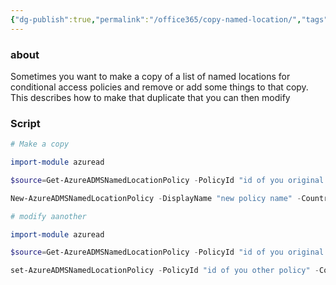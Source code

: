 ```yaml
---
{"dg-publish":true,"permalink":"/office365/copy-named-location/","tags":["public","office365","azuread"],"noteIcon":"1"}
---
```




### about
Sometimes you want to make a copy of a list of named locations for conditional access policies and remove or add some things to that copy. This describes how to make that duplicate that you can then modify

### Script


```powershell
# Make a copy

import-module azuread

$source=Get-AzureADMSNamedLocationPolicy -PolicyId "id of you original policy"

New-AzureADMSNamedLocationPolicy -DisplayName "new policy name" -CountriesAndRegions @($eea.CountriesAndRegions | ForEach-Object {"$_"}) -OdataType "#microsoft.graph.countryNamedLocation"
```

```powershell
# modify aanother

import-module azuread

$source=Get-AzureADMSNamedLocationPolicy -PolicyId "id of you original policy"

set-AzureADMSNamedLocationPolicy -PolicyId "id of you other policy" -CountriesAndRegions @($eea.CountriesAndRegions | ForEach-Object {"$_"}) -OdataType "#microsoft.graph.countryNamedLocation"
```

